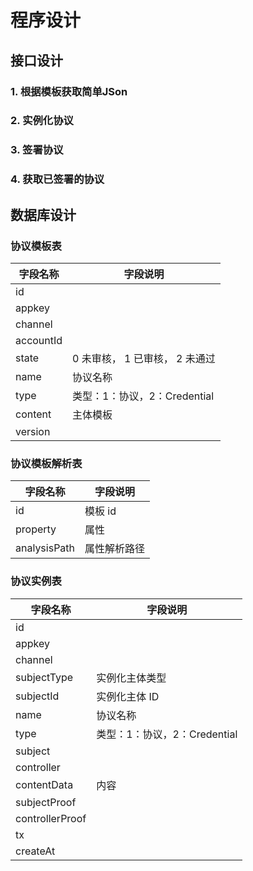 # 程序设计

## 接口设计
### 1. 根据模板获取简单JSon

### 2. 实例化协议

### 3. 签署协议

### 4. 获取已签署的协议

## 数据库设计

### 协议模板表

| 字段名称  | 字段说明                       |
| --------- | ------------------------------ |
| id        |                                |
| appkey    |                                |
| channel   |                                |
| accountId |                                |
| state     | 0 未审核， 1 已审核， 2 未通过 |
| name      | 协议名称                       |
| type      | 类型：1：协议，2：Credential   |
| content   | 主体模板                       |
| version   |                                |

### 协议模板解析表

| 字段名称     | 字段说明     |
| ------------ | ------------ |
| id           | 模板 id      |
| property     | 属性         |
| analysisPath | 属性解析路径 |

### 协议实例表

| 字段名称        | 字段说明                     |
| --------------- | ---------------------------- |
| id              |                              |
| appkey          |                              |
| channel         |                              |
| subjectType     | 实例化主体类型               |
| subjectId       | 实例化主体 ID                |
| name            | 协议名称                     |
| type            | 类型：1：协议，2：Credential |
| subject         |                              |
| controller      |                              |
| contentData     | 内容                         |
| subjectProof    |                              |
| controllerProof |                              |
| tx              |                              |
| createAt        |                              |
